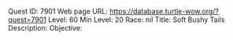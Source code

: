 Quest ID: 7901
Web page URL: https://database.turtle-wow.org/?quest=7901
Level: 60
Min Level: 20
Race: nil
Title: Soft Bushy Tails
Description: 
Objective: 
